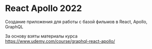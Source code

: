 # React Apollo 2022

Создание приложения для работы с базой фильмов в React, Apollo, GraphQL

За основу взяты материалы курса https://www.udemy.com/course/graphql-react-apollo/